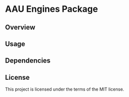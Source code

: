 # AAU Engines Package


## Overview

## Usage

## Dependencies

## License
This project is licensed under the terms of the MIT license.